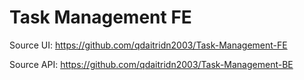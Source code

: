 # Task Management FE

Source UI: https://github.com/qdaitridn2003/Task-Management-FE


Source API:  https://github.com/qdaitridn2003/Task-Management-BE
